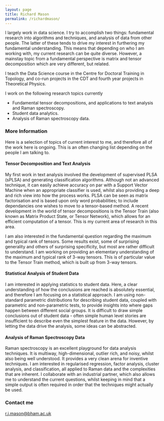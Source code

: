 ```yaml
---
layout: page
title: Richard Mason
permalink: /richardmason/
---
```

I largely work in data science. I try to accomplish two things: fundamental research into algorithms and techniques, and analysis of data from other people. The latter of these tends to drive my interest in furthering my fundamental understanding. This means that depending on who I am working with, my current research can be quite diverse. However, a mainstay topic from a fundamental perspective is matrix and tensor decomposition which are very different, but related.

I teach the Data Science course in the Centre for Doctoral Training in Topology, and co-run projects in the CDT and fourth year projects in Theoretical Physics.

I work on the following research topics currently
* Fundamental tensor decompositions, and applications to text analysis and Raman spectroscopy.
* Student data analytics.
* Analysis of Raman spectroscopy data.

### More Information
Here is a selection of topics of current interest to me, and therefore all of the work here is ongoing. This is an often changing list depending on the people I am talking to.

#### Tensor Decomposition and Text Analysis
My first work in text analysis involved the development of supervised PLSA (sPLSA) and generating classification algorithms. Although not an advanced technique, it can easily achieve accuracy on par with a Support Vector Machine when an appropriate classifier is used, whilst also providing a deep and rich view into how the process works. PLSA can be seen as matrix factorisation and is based upon only word probabilities; to include dependancies one wishes to move to a tensor-based method. A recent development in the world of tensor decompositions is the Tensor Train (also known as Matrix Product State, or Tensor Network), which allows for an efficient computation of a tensor. This is my current area of research in this area.

I am also interested in the fundamental question regarding the maximum and typical rank of tensors. Some results exist, some of surprising generality and others of surprising specificity, but most are rather difficult to understand. I am working on providing an elementary understanding of the maximum and typical rank of 3-way tensors. This is of particular value to the Tensor Train method, which is built up from 3-way tensors.

#### Statistical Analysis of Student Data
I am interested in applying statistics to student data. Here, a clear understanding of how the conclusions are reached is absolutely essential, and therefore I am focusing on a statistical approach. I am using non-standard parametric distributions for describing student data, coupled with parametric and non-parametric tests, to provide insights into where gaps happen between different social groups. It is difficult to draw simple conclusions out of student data - often simple human level stories are insufficient to describe even the simplest feature in the data. However, by letting the data drive the analysis, some ideas can be abstracted.

#### Analysis of Raman Spectroscopy Data
Raman spectroscopy is an excellent playground for data analysis techniques. It is multiway, high-dimensional, outlier rich, and noisy, whilst also being well understood. It provides a very clean arena for inventive techniques. I am interested in regularised regression, factor analysis, cluster analysis, and classification, all applied to Raman data and the complexities that are inherent. I collaborate with an industrial partner, which also allows me to understand the current questions, whilst keeping in mind that a simple output is often required in order that the techniques might actually be used.

### Contact me

[r.j.mason@bham.ac.uk](mailto:r.j.mason@bham.ac.uk)
